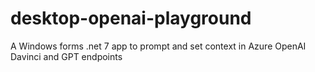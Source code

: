 # desktop-openai-playground
A Windows forms .net 7 app to prompt and set context in Azure OpenAI Davinci and GPT endpoints
